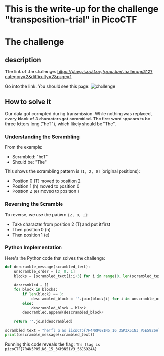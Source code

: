 #  This is the write-up for the challenge "transposition-trial" in PicoCTF

# The challenge

## description
The link of the challenge: https://play.picoctf.org/practice/challenge/312?category=2&difficulty=2&page=1

Go into the link. You should see this page:
![challenge](./img/challenge1.png)

## How to solve it

Our data got corrupted during transmission. While nothing was replaced, every block of 3 characters got scrambled. The first word appears to be three letters long ("heT"), which likely should be "The".

### Understanding the Scrambling
From the example:
- Scrambled: "heT"
- Should be: "The"

This shows the scrambling pattern is `[1, 2, 0]` (original positions):
- Position 0 (T) moved to position 2
- Position 1 (h) moved to position 0
- Position 2 (e) moved to position 1

### Reversing the Scramble
To reverse, we use the pattern `[2, 0, 1]`:
- Take character from position 2 (T) and put it first
- Then position 0 (h)
- Then position 1 (e)

### Python Implementation
Here's the Python code that solves the challenge:

```python
def descramble_message(scrambled_text):
    unscramble_order = [2, 0, 1]
    blocks = [scrambled_text[i:i+3] for i in range(0, len(scrambled_text), 3)]
    
    descrambled = []
    for block in blocks:
        if len(block) == 3:
            descrambled_block = ''.join(block[i] for i in unscramble_order)
        else:
            descrambled_block = block
        descrambled.append(descrambled_block)
    
    return ''.join(descrambled)

scrambled_text = "heTfl g as iicpCTo{7F4NRP051N5_16_35P3X51N3_V6E5926A}4"
print(descramble_message(scrambled_text))
```

Running this code reveals the flag: `The flag is picoCTF{7R4N5P051N6_15_3XP3N51V3_56E6924A}`
